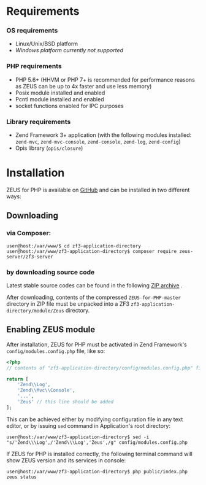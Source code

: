 # Requirements

### OS requirements
- Linux/Unix/BSD platform
- _Windows platform currently not supported_

### PHP requirements
- PHP 5.6+ (HHVM or PHP 7+ is recommended for performance reasons as ZEUS can be up to 4x faster and use less memory)
- Posix module installed and enabled
- Pcntl module installed and enabled
- socket functions enabled for IPC purposes

### Library requirements
- Zend Framework 3+ application (with the following modules installed: `zend-mvc`, `zend-mvc-console`, `zend-console`, `zend-log`, `zend-config`)
- Opis library (`opis/closure`)

# Installation

ZEUS for PHP is available on [GitHub](https://github.com/artur-graniszewski/ZEUS-for-PHP) and can be installed in two different ways:

## Downloading

### via Composer: 

```
user@host:/var/www/$ cd zf3-application-directory
user@host:/var/www/zf3-application-directory$ composer require zeus-server/zf3-server
```

### by downloading source code

Latest stable source codes can be found in the following [ZIP archive](https://github.com/artur-graniszewski/ZEUS-for-PHP/archive/master.zip) .

After downloading, contents of the compressed `ZEUS-for-PHP-master` directory in ZIP file must be unpacked into a ZF3 `zf3-application-directory/module/Zeus` directory.

## Enabling ZEUS module

After installation, ZEUS for PHP must be activated in Zend Framework's `config/modules.config.php` file, like so:

```php
<?php 
// contents of "zf3-application-directory/config/modules.config.php" file:

return [
    'Zend\\Log',
    'Zend\\Mvc\\Console',
    '...',
    'Zeus' // this line should be added
];
```

This can be achieved either by modifying configuration file in any text editor, or by issuing `sed` command in Application's root directory:
```
user@host:/var/www/zf3-application-directory$ sed -i "s/'Zend\\\Log',/'Zend\\\Log','Zeus',/g" config/modules.config.php
```

If ZEUS for PHP is installed correctly, the following terminal command will show ZEUS version and its services in console:

```
user@host:/var/www/zf3-application-directory$ php public/index.php zeus status
```